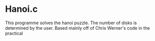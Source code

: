 # Hanoi.c

This programme solves the hanoi puzzle. The number of disks is determined by the user. Based mainly off of Chris Werner's code in the practical
